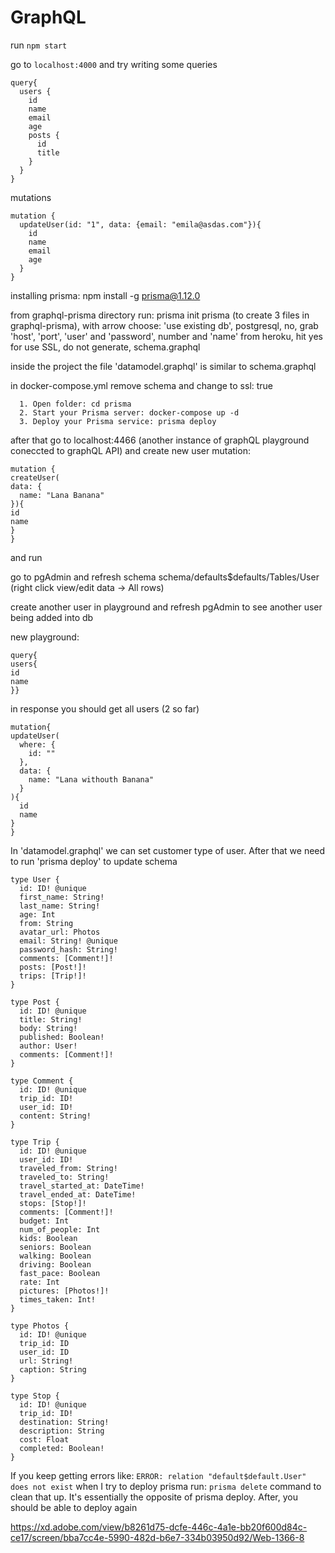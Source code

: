 # GraphQL

run `npm start`

go to `localhost:4000` and try writing some queries

```
query{
  users {
    id
    name
    email
    age
    posts {
      id
      title
    }
  }
}
```

mutations

```
mutation {
  updateUser(id: "1", data: {email: "emila@asdas.com"}){
    id
    name
    email
    age
  }
}
```

installing prisma: npm install -g prisma@1.12.0

from graphql-prisma directory run: prisma init prisma (to create 3 files in graphql-prisma), with arrow choose: 'use existing db', postgresql, no, grab 'host', 'port', 'user' and 'password', number and 'name' from heroku, hit yes for use SSL, do not generate, schema.graphql

inside the project the file 'datamodel.graphql' is similar to schema.graphql

in docker-compose.yml remove schema and change to ssl: true

```
  1. Open folder: cd prisma
  2. Start your Prisma server: docker-compose up -d
  3. Deploy your Prisma service: prisma deploy
```

after that go to localhost:4466 (another instance of graphQL playground coneccted to graphQL API) and create new user mutation: 

```
mutation {
createUser(
data: {
  name: "Lana Banana"
}){
id
name
}
}
```
and run

go to pgAdmin and refresh schema
schema/defaults$defaults/Tables/User (right click view/edit data -> All rows)

create another user in playground and refresh pgAdmin to see another user being added into db

new playground:
```
query{
users{
id
name
}}
```
in response you should get all users (2 so far)

```
mutation{
updateUser(
  where: {
    id: ""
  },
  data: {
    name: "Lana withouth Banana"
  } 
){
  id
  name
}
}
```

In 'datamodel.graphql' we can set customer type of user. After that we need to run 'prisma deploy' to update schema



```
type User {
  id: ID! @unique
  first_name: String!
  last_name: String!
  age: Int
  from: String
  avatar_url: Photos
  email: String! @unique
  password_hash: String!
  comments: [Comment!]!
  posts: [Post!]!
  trips: [Trip!]!
}

type Post {
  id: ID! @unique
  title: String!
  body: String!
  published: Boolean!
  author: User!
  comments: [Comment!]!
}

type Comment {
  id: ID! @unique
  trip_id: ID!
  user_id: ID!
  content: String!
}

type Trip {
  id: ID! @unique
  user_id: ID!
  traveled_from: String!
  traveled_to: String!
  travel_started_at: DateTime!
  travel_ended_at: DateTime!
  stops: [Stop!]!
  comments: [Comment!]!
  budget: Int
  num_of_people: Int
  kids: Boolean
  seniors: Boolean
  walking: Boolean
  driving: Boolean
  fast_pace: Boolean
  rate: Int
  pictures: [Photos!]!
  times_taken: Int!
}

type Photos {
  id: ID! @unique
  trip_id: ID
  user_id: ID
  url: String!
  caption: String
}

type Stop {
  id: ID! @unique
  trip_id: ID!
  destination: String!
  description: String
  cost: Float
  completed: Boolean!
}
```

If you keep getting errors like: `ERROR: relation "default$default.User" does not exist` when I try to deploy prisma run:
`prisma delete` command to clean that up. It's essentially the opposite of prisma deploy. After, you should be able to deploy again


https://xd.adobe.com/view/b8261d75-dcfe-446c-4a1e-bb20f600d84c-ce17/screen/bba7cc4e-5990-482d-b6e7-334b03950d92/Web-1366-8
